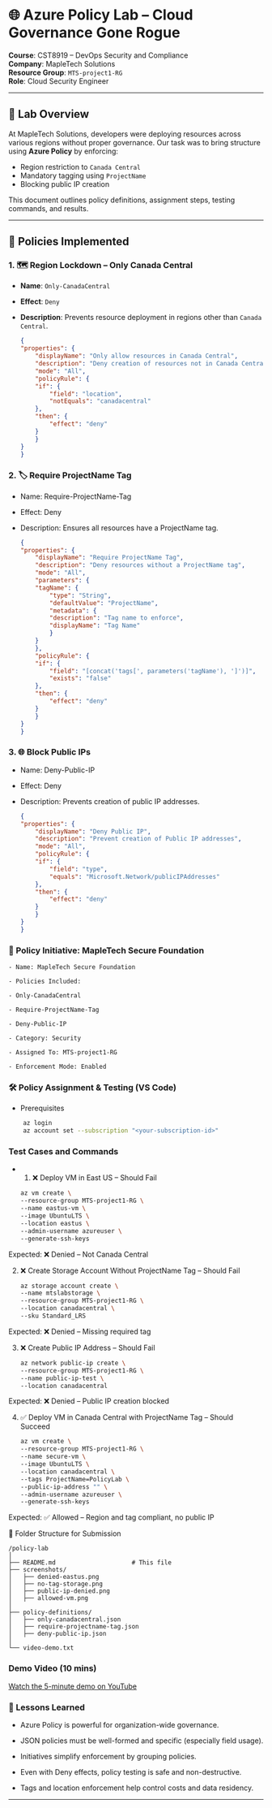 # 🌐 Azure Policy Lab – Cloud Governance Gone Rogue  
**Course**: CST8919 – DevOps Security and Compliance  
**Company**: MapleTech Solutions  
**Resource Group**: `MTS-project1-RG`  
**Role**: Cloud Security Engineer  

---

## 📘 Lab Overview

At MapleTech Solutions, developers were deploying resources across various regions without proper governance. Our task was to bring structure using **Azure Policy** by enforcing:

- Region restriction to `Canada Central`
- Mandatory tagging using `ProjectName`
- Blocking public IP creation

This document outlines policy definitions, assignment steps, testing commands, and results.

---

## 🔐 Policies Implemented

### 1. 🗺️ Region Lockdown – Only Canada Central

- **Name**: `Only-CanadaCentral`
- **Effect**: `Deny`
- **Description**: Prevents resource deployment in regions other than `Canada Central`.

    ```json
    {
    "properties": {
        "displayName": "Only allow resources in Canada Central",
        "description": "Deny creation of resources not in Canada Central",
        "mode": "All",
        "policyRule": {
        "if": {
            "field": "location",
            "notEquals": "canadacentral"
        },
        "then": {
            "effect": "deny"
        }
        }
    }
    }
    ```
### 2. 🏷️ Require ProjectName Tag

- Name: Require-ProjectName-Tag

- Effect: Deny

- Description: Ensures all resources have a ProjectName tag.

    ```json
    {
    "properties": {
        "displayName": "Require ProjectName Tag",
        "description": "Deny resources without a ProjectName tag",
        "mode": "All",
        "parameters": {
        "tagName": {
            "type": "String",
            "defaultValue": "ProjectName",
            "metadata": {
            "description": "Tag name to enforce",
            "displayName": "Tag Name"
            }
        }
        },
        "policyRule": {
        "if": {
            "field": "[concat('tags[', parameters('tagName'), ']')]",
            "exists": "false"
        },
        "then": {
            "effect": "deny"
        }
        }
    }
    }
    ```
### 3. 🌐 Block Public IPs
- Name: Deny-Public-IP

- Effect: Deny

- Description: Prevents creation of public IP addresses.

    ```json
    {
    "properties": {
        "displayName": "Deny Public IP",
        "description": "Prevent creation of Public IP addresses",
        "mode": "All",
        "policyRule": {
        "if": {
            "field": "type",
            "equals": "Microsoft.Network/publicIPAddresses"
        },
        "then": {
            "effect": "deny"
        }
        }
    }
    }
    ```
### 🧩 Policy Initiative: MapleTech Secure Foundation
    - Name: MapleTech Secure Foundation

    - Policies Included:

    - Only-CanadaCentral

    - Require-ProjectName-Tag

    - Deny-Public-IP

    - Category: Security

    - Assigned To: MTS-project1-RG

    - Enforcement Mode: Enabled

### 🛠️ Policy Assignment & Testing (VS Code)
- Prerequisites
```bash
    az login
    az account set --subscription "<your-subscription-id>"
```
### Test Cases and Commands
- 1. ❌ Deploy VM in East US – Should Fail
    ```bash
    az vm create \
    --resource-group MTS-project1-RG \
    --name eastus-vm \
    --image UbuntuLTS \
    --location eastus \
    --admin-username azureuser \
    --generate-ssh-keys
    ```
Expected: ❌ Denied – Not Canada Central

2. ❌ Create Storage Account Without ProjectName Tag – Should Fail
    ```bash
    az storage account create \
    --name mtslabstorage \
    --resource-group MTS-project1-RG \
    --location canadacentral \
    --sku Standard_LRS
    ```
Expected: ❌ Denied – Missing required tag

3. ❌ Create Public IP Address – Should Fail
    ```bash
    az network public-ip create \
    --resource-group MTS-project1-RG \
    --name public-ip-test \
    --location canadacentral
    ```
Expected: ❌ Denied – Public IP creation blocked

4. ✅ Deploy VM in Canada Central with ProjectName Tag – Should Succeed
    ```bash
    az vm create \
    --resource-group MTS-project1-RG \
    --name secure-vm \
    --image UbuntuLTS \
    --location canadacentral \
    --tags ProjectName=PolicyLab \
    --public-ip-address "" \
    --admin-username azureuser \
    --generate-ssh-keys
    ```
Expected: ✅ Allowed – Region and tag compliant, no public IP

📂 Folder Structure for Submission
```pgsql
/policy-lab
│
├── README.md                     # This file
├── screenshots/
│   ├── denied-eastus.png
│   ├── no-tag-storage.png
│   ├── public-ip-denied.png
│   ├── allowed-vm.png
│
├── policy-definitions/
│   ├── only-canadacentral.json
│   ├── require-projectname-tag.json
│   ├── deny-public-ip.json
│
└── video-demo.txt         
```   
### Demo Video (10 mins)
[Watch the 5-minute demo on YouTube](https://www.youtube.com/watch?v=QrMHR35nZAk)

### 🧠 Lessons Learned
- Azure Policy is powerful for organization-wide governance.

- JSON policies must be well-formed and specific (especially field usage).

- Initiatives simplify enforcement by grouping policies.

- Even with Deny effects, policy testing is safe and non-destructive.

- Tags and location enforcement help control costs and data residency.

---